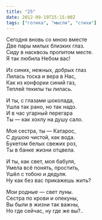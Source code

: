 ```yaml
---
title: "25"
date: 2012-09-19T15:15:00Z
tags: ["готика", "мысли", "стихи"]
---
```


Сегодня вновь со мною вместе  
Две пары милых близких глаз.  
Сиду в насквозь пропитом месте.  
Я так любила Небом вас!

Из синих, нежных, добрых глаз  
Лилась тоска и вера в Нас,  
Как из конфорки синий газ,  
Теплей текилы ты лилась.

И ты, с глазами шоколада,  
Ушла так рано, но так надо.  
И в час угарный перегара  
Ты — как хохлу на душу сало.

Моя сестра, ты — Катарос,  
С душою чистой, как вода.  
Букетом белых свежих роз,  
Ты в банке жизни отцвела.

И ты, как свет, моя бабуля,  
Умела всё понять, простить,  
Ушёл с тобою и дедуля.  
Ну как без вас прикажешь жить?

Мои родные — свет луны.  
Сестра по крови и опекуны,  
Вы были в жизни так важны,  
Но где сейчас, ну где же вы?..  
